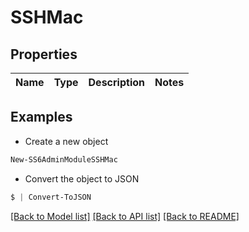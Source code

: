 # SSHMac
## Properties

Name | Type | Description | Notes
------------ | ------------- | ------------- | -------------

## Examples

- Create a new object
```powershell
New-SS6AdminModuleSSHMac 
```

- Convert the object to JSON
```powershell
$ | Convert-ToJSON
```


[[Back to Model list]](../README.md#documentation-for-models) [[Back to API list]](../README.md#documentation-for-api-endpoints) [[Back to README]](../README.md)


